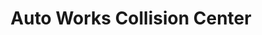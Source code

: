---
title: "Auto Works Collision Center"
url: /dagsboro/auto-works-collision-center/
shop: car repair
---